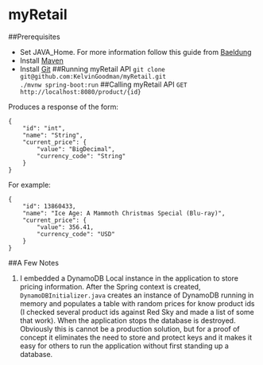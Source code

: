 # myRetail
##Prerequisites
* Set JAVA_Home. For more information follow this guide from [Baeldung](https://www.baeldung.com/java-home-on-windows-7-8-10-mac-os-x-linux)
* Install [Maven](https://maven.apache.org/install.html)
* Install [Git](https://git-scm.com/book/en/v2/Getting-Started-Installing-Git)
##Running myRetail API
`git clone git@github.com:KelvinGoodman/myRetail.git`  
`./mvnw spring-boot:run`
##Calling myRetail API
`GET http://localhost:8080/product/{id}`  

Produces a response of the form:
```
{
    "id": "int",
    "name": "String",
    "current_price": {
        "value": "BigDecimal",
        "currency_code": "String"
    }
}
```
For example:
```
{
    "id": 13860433,
    "name": "Ice Age: A Mammoth Christmas Special (Blu-ray)",
    "current_price": {
        "value": 356.41,
        "currency_code": "USD"
    }
}
```
##A Few Notes
1. I embedded a DynamoDB Local instance in the application to store pricing information. After the Spring context is
 created, `DynamoDBInitializer.java` creates an instance of DynamoDB running in memory and populates a table with random
 prices for know product ids (I checked several product ids against Red Sky and made a list of some that work). When the 
 application stops the database is destroyed. Obviously this is cannot be a production solution, but for a proof of 
 concept it eliminates the need to store and protect keys and it makes it easy for others to run the application without 
 first standing up a database.
